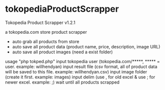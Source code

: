 # tokopediaProductScrapper
Tokopedia Product Scrapper v1.2.1

a tokopedia.com store product scrapper
- auto grab all products from store
- auto save all product data (product name, price, description, image URL)
- auto save all product images (need a exist folder)

usage "php tokped.php"
input tokopedia user (tokopedia.com/*****, ***** = user. example: willhendyan)
input result file (csv format, all of product data will be saved to this file. example: willhendyan.csv)
input image folder (create it first. example: images)
input delim (use , for old excel & use ; for newer excel. example: ;)
wait until all products scrapped
